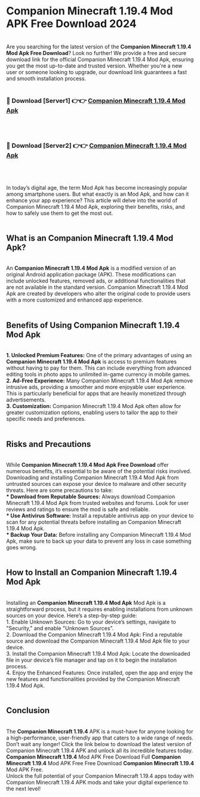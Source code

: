 # Companion Minecraft 1.19.4 Mod APK Free Download 2024
<br>
Are you searching for the latest version of the <strong>Companion Minecraft 1.19.4 Mod Apk Free Download</strong>? Look no further! We provide a free and secure download link for the official Companion Minecraft 1.19.4 Mod Apk, ensuring you get the most up-to-date and trusted version. Whether you're a new user or someone looking to upgrade, our download link guarantees a fast and smooth installation process.
<br>
<br>
<h3>🔴 Download [Server1] 👉👉 <a href="https://apk.modyolo.store?title=Companion Minecraft 1.19.4">Companion Minecraft 1.19.4 Mod Apk</a></h3><br>
<br>
<h3>🔴 Download [Server2] 👉👉 <a href="https://apk.modyolo.store?title=Companion Minecraft 1.19.4">Companion Minecraft 1.19.4 Mod Apk</a></h3><br>
<br>
<br>
In today’s digital age, the term Mod Apk has become increasingly popular among smartphone users. But what exactly is an Mod Apk, and how can it enhance your app experience? This article will delve into the world of Companion Minecraft 1.19.4 Mod Apk, exploring their benefits, risks, and how to safely use them to get the most out.
<br>
<br>
<h2>What is an Companion Minecraft 1.19.4 Mod Apk?</h2>
<br>
An <strong>Companion Minecraft 1.19.4 Mod Apk</strong> is a modified version of an original Android application package (APK). These modifications can include unlocked features, removed ads, or additional functionalities that are not available in the standard version. Companion Minecraft 1.19.4 Mod Apk are created by developers who alter the original code to provide users with a more customized and enhanced app experience.
<br>
<br>
<h2>Benefits of Using Companion Minecraft 1.19.4 Mod Apk</h2>
<br>
<strong> 1. Unlocked Premium Features:</strong> One of the primary advantages of using an <strong>Companion Minecraft 1.19.4 Mod Apk</strong> is access to premium features without having to pay for them. This can include everything from advanced editing tools in photo apps to unlimited in-game currency in mobile games.
<br>
<strong> 2. Ad-Free Experience:</strong> Many Companion Minecraft 1.19.4 Mod Apk remove intrusive ads, providing a smoother and more enjoyable user experience. This is particularly beneficial for apps that are heavily monetized through advertisements.
<br>
<strong> 3. Customization:</strong> Companion Minecraft 1.19.4 Mod Apk often allow for greater customization options, enabling users to tailor the app to their specific needs and preferences.
<br>
<br>
<h2>Risks and Precautions</h2>
<br>
While <strong>Companion Minecraft 1.19.4 Mod Apk Free Download</strong> offer numerous benefits, it’s essential to be aware of the potential risks involved. Downloading and installing Companion Minecraft 1.19.4 Mod Apk from untrusted sources can expose your device to malware and other security threats. Here are some precautions to take:
<br>
<strong> * Download from Reputable Sources:</strong> Always download Companion Minecraft 1.19.4 Mod Apk from trusted websites and forums. Look for user reviews and ratings to ensure the mod is safe and reliable.
<br>
<strong> * Use Antivirus Software:</strong> Install a reputable antivirus app on your device to scan for any potential threats before installing an Companion Minecraft 1.19.4 Mod Apk.
<br>
<strong> * Backup Your Data:</strong> Before installing any Companion Minecraft 1.19.4 Mod Apk, make sure to back up your data to prevent any loss in case something goes wrong.
<br>
<br>
<h2>How to Install an Companion Minecraft 1.19.4 Mod Apk</h2>
<br>
Installing an <strong>Companion Minecraft 1.19.4 Mod Apk</strong> Mod Apk is a straightforward process, but it requires enabling installations from unknown sources on your device. Here’s a step-by-step guide:
<br>
 1. Enable Unknown Sources: Go to your device’s settings, navigate to "Security," and enable "Unknown Sources".
<br>
 2. Download the Companion Minecraft 1.19.4 Mod Apk: Find a reputable source and download the Companion Minecraft 1.19.4 Mod Apk file to your device.
<br>
 3. Install the Companion Minecraft 1.19.4 Mod Apk: Locate the downloaded file in your device’s file manager and tap on it to begin the installation process.
<br>
 4. Enjoy the Enhanced Features: Once installed, open the app and enjoy the new features and functionalities provided by the Companion Minecraft 1.19.4 Mod Apk.
<br>
<br>
<h2><strong>Conclusion</strong></h2>
<br>
The <strong>Companion Minecraft 1.19.4</strong> APK is a must-have for anyone looking for a high-performance, user-friendly app that caters to a wide range of needs. Don’t wait any longer! Click the link below to download the latest version of Companion Minecraft 1.19.4 APK and unlock all its incredible features today.
<br>
<strong>Companion Minecraft 1.19.4</strong> Mod APK Free Download Full <strong>Companion Minecraft 1.19.4</strong> Mod APK Free Free Download <strong>Companion Minecraft 1.19.4</strong> Mod APK Free.
<br>
Unlock the full potential of your Companion Minecraft 1.19.4 apps today with Companion Minecraft 1.19.4 APK mods and take your digital experience to the next level!

